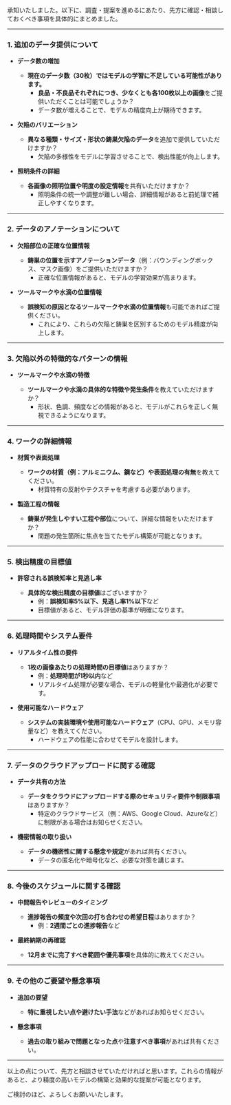 承知いたしました。以下に、調査・提案を進めるにあたり、先方に確認・相談しておくべき事項を具体的にまとめました。

---

### **1. 追加のデータ提供について**

- **データ数の増加**

  - **現在のデータ数（30枚）ではモデルの学習に不足している可能性があります。**
    - **良品・不良品それぞれにつき、少なくとも各100枚以上の画像**をご提供いただくことは可能でしょうか？
    - データ数が増えることで、モデルの精度向上が期待できます。

- **欠陥のバリエーション**

  - **異なる種類・サイズ・形状の鋳巣欠陥のデータ**を追加で提供していただけますか？
    - 欠陥の多様性をモデルに学習させることで、検出性能が向上します。

- **照明条件の詳細**

  - **各画像の照明位置や明度の設定情報**を共有いただけますか？
    - 照明条件の統一や調整が難しい場合、詳細情報があると前処理で補正しやすくなります。

---

### **2. データのアノテーションについて**

- **欠陥部位の正確な位置情報**

  - **鋳巣の位置を示すアノテーションデータ**（例：バウンディングボックス、マスク画像）をご提供いただけますか？
    - 正確な位置情報があると、モデルの学習効果が高まります。

- **ツールマークや水滴の位置情報**

  - **誤検知の原因となるツールマークや水滴の位置情報**も可能であればご提供ください。
    - これにより、これらの欠陥と鋳巣を区別するためのモデル精度が向上します。

---

### **3. 欠陥以外の特徴的なパターンの情報**

- **ツールマークや水滴の特徴**

  - **ツールマークや水滴の具体的な特徴や発生条件**を教えていただけますか？
    - 形状、色調、頻度などの情報があると、モデルがこれらを正しく無視できるようになります。

---

### **4. ワークの詳細情報**

- **材質や表面処理**

  - **ワークの材質（例：アルミニウム、鋼など）**や**表面処理の有無**を教えてください。
    - 材質特有の反射やテクスチャを考慮する必要があります。

- **製造工程の情報**

  - **鋳巣が発生しやすい工程や部位**について、詳細な情報をいただけますか？
    - 問題の発生箇所に焦点を当てたモデル構築が可能となります。

---

### **5. 検出精度の目標値**

- **許容される誤検知率と見逃し率**

  - **具体的な検出精度の目標値**はございますか？
    - 例：**誤検知率5%以下、見逃し率1%以下**など
    - 目標値があると、モデル評価の基準が明確になります。

---

### **6. 処理時間やシステム要件**

- **リアルタイム性の要件**

  - **1枚の画像あたりの処理時間の目標値**はありますか？
    - 例：**処理時間が1秒以内**など
    - リアルタイム処理が必要な場合、モデルの軽量化や最適化が必要です。

- **使用可能なハードウェア**

  - **システムの実装環境や使用可能なハードウェア**（CPU、GPU、メモリ容量など）を教えてください。
    - ハードウェアの性能に合わせてモデルを設計します。

---

### **7. データのクラウドアップロードに関する確認**

- **データ共有の方法**

  - **データをクラウドにアップロードする際のセキュリティ要件や制限事項**はありますか？
    - 特定のクラウドサービス（例：AWS、Google Cloud、Azureなど）に制限がある場合はお知らせください。

- **機密情報の取り扱い**

  - **データの機密性に関する懸念や規定**があれば共有ください。
    - データの匿名化や暗号化など、必要な対策を講じます。

---

### **8. 今後のスケジュールに関する確認**

- **中間報告やレビューのタイミング**

  - **進捗報告の頻度や次回の打ち合わせの希望日程**はありますか？
    - 例：**2週間ごとの進捗報告**など

- **最終納期の再確認**

  - **12月までに完了すべき範囲や優先事項**を具体的に教えてください。

---

### **9. その他のご要望や懸念事項**

- **追加の要望**

  - **特に重視したい点や避けたい手法**などがあればお知らせください。

- **懸念事項**

  - **過去の取り組みで問題となった点**や**注意すべき事項**があれば共有ください。

---

以上の点について、先方と相談させていただければと思います。これらの情報があると、より精度の高いモデルの構築と効果的な提案が可能となります。

ご検討のほど、よろしくお願いいたします。
